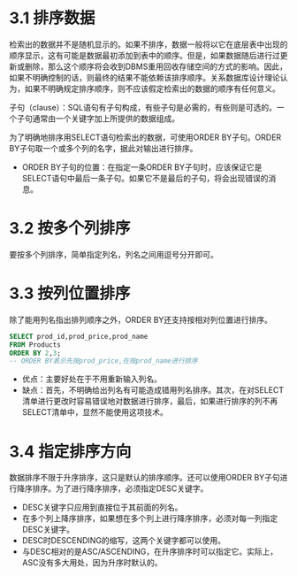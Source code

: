 
# 3.1 排序数据
检索出的数据并不是随机显示的。如果不排序，数据一般将以它在底层表中出现的顺序显示，这有可能是数据最初添加到表中的顺序。但是，如果数据随后进行过更新或删除，那么这个顺序将会收到DBMS重用回收存储空间的方式的影响。因此，如果不明确控制的话，则最终的结果不能依赖该排序顺序。关系数据库设计理论认为，如果不明确规定排序顺序，则不应该假定检索出的数据的顺序有任何意义。

子句（clause）：SQL语句有子句构成，有些子句是必需的，有些则是可选的。一个子句通常由一个关键字加上所提供的数据组成。

为了明确地排序用SELECT语句检索出的数据，可使用ORDER BY子句。ORDER BY子句取一个或多个列的名字，据此对输出进行排序。
- ORDER BY子句的位置：在指定一条ORDER BY子句时，应该保证它是SELECT语句中最后一条子句。如果它不是最后的子句，将会出现错误的消息。

# 3.2 按多个列排序
要按多个列排序，简单指定列名，列名之间用逗号分开即可。

# 3.3 按列位置排序
除了能用列名指出排列顺序之外，ORDER BY还支持按相对列位置进行排序。
```sql
SELECT prod_id,prod_price,prod_name
FROM Products
ORDER BY 2,3;
-- ORDER BY表示先按prod_price,在按prod_name进行排序
```
- 优点：主要好处在于不用重新输入列名。
- 缺点：首先，不明确给出列名有可能造成错用列名排序。其次，在对SELECT清单进行更改时容易错误地对数据进行排序，最后，如果进行排序的列不再SELECT清单中，显然不能使用这项技术。

# 3.4 指定排序方向
数据排序不限于升序排序，这只是默认的排序顺序。还可以使用ORDER BY子句进行降序排序。为了进行降序排序，必须指定DESC关键字。

- DESC关键字只应用到直接位于其前面的列名。
- 在多个列上降序排序，如果想在多个列上进行降序排序，必须对每一列指定DESC关键字。
- DESC时DESCENDING的缩写，这两个关键字都可以使用。
- 与DESC相对的是ASC/ASCENDING，在升序排序时可以指定它。实际上，ASC没有多大用处，因为升序时默认的。
